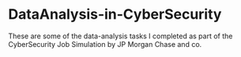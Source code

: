 # DataAnalysis-in-CyberSecurity
These are some of the data-analysis tasks I completed as part of the CyberSecurity Job Simulation by JP Morgan Chase and co.
